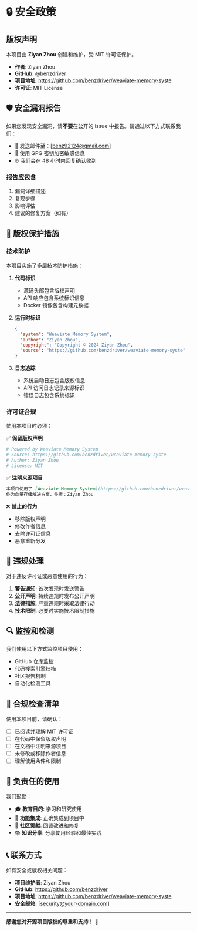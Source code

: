# 🔒 安全政策

## 版权声明

本项目由 **Ziyan Zhou** 创建和维护，受 MIT 许可证保护。

- **作者**: Ziyan Zhou
- **GitHub**: [@benzdriver](https://github.com/benzdriver)
- **项目地址**: https://github.com/benzdriver/weaviate-memory-syste
- **许可证**: MIT License

## 🛡️ 安全漏洞报告

如果您发现安全漏洞，请**不要**在公开的 issue 中报告。请通过以下方式联系我们：

- 📧 发送邮件至：[benz92124@gmail.com]
- 🔐 使用 GPG 密钥加密敏感信息
- ⏰ 我们会在 48 小时内回复确认收到

### 报告应包含

1. 漏洞详细描述
2. 复现步骤
3. 影响评估
4. 建议的修复方案（如有）

## 🔐 版权保护措施

### 技术防护

本项目实施了多层技术防护措施：

1. **代码标识**
   - 源码头部包含版权声明
   - API 响应包含系统标识信息
   - Docker 镜像包含构建元数据

2. **运行时标识**
   ```json
   {
     "system": "Weaviate Memory System",
     "author": "Ziyan Zhou",
     "copyright": "Copyright © 2024 Ziyan Zhou",
     "source": "https://github.com/benzdriver/weaviate-memory-syste"
   }
   ```

3. **日志追踪**
   - 系统启动日志包含版权信息
   - API 访问日志记录来源标识
   - 错误日志包含系统标识

### 许可证合规

使用本项目时必须：

✅ **保留版权声明**
```python
# Powered by Weaviate Memory System
# Source: https://github.com/benzdriver/weaviate-memory-syste  
# Author: Ziyan Zhou
# License: MIT
```

✅ **注明来源项目**
```markdown
本项目使用了 [Weaviate Memory System](https://github.com/benzdriver/weaviate-memory-syste) 
作为向量存储解决方案，作者：Ziyan Zhou
```

❌ **禁止的行为**
- 移除版权声明
- 修改作者信息
- 去除许可证信息
- 恶意重新分发

## 🚨 违规处理

对于违反许可证或恶意使用的行为：

1. **警告通知**: 首次发现时发送警告
2. **公开声明**: 持续违规时发布公开声明
3. **法律措施**: 严重违规时采取法律行动
4. **技术限制**: 必要时实施技术限制措施

## 🔍 监控和检测

我们使用以下方式监控项目使用：

- GitHub 仓库监控
- 代码搜索引擎扫描
- 社区报告机制
- 自动化检测工具

## 📜 合规检查清单

使用本项目前，请确认：

- [ ] 已阅读并理解 MIT 许可证
- [ ] 在代码中保留版权声明
- [ ] 在文档中注明来源项目
- [ ] 未修改或移除作者信息
- [ ] 理解使用条件和限制

## 🤝 负责任的使用

我们鼓励：

- 🎓 **教育目的**: 学习和研究使用
- 🔧 **功能集成**: 正确集成到项目中
- 🚀 **社区贡献**: 回馈改进和修复
- 📚 **知识分享**: 分享使用经验和最佳实践

## 📞 联系方式

如有安全或版权相关问题：

- **项目维护者**: Ziyan Zhou
- **GitHub**: https://github.com/benzdriver
- **项目地址**: https://github.com/benzdriver/weaviate-memory-syste
- **安全邮箱**: [security@your-domain.com]

---

**感谢您对开源项目版权的尊重和支持！** 🙏 